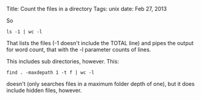 Title: Count the files in a directory
Tags: unix
date: Feb 27, 2013

So

    ls -1 | wc -l

That lists the files (-1 doesn't include the TOTAL line) and pipes the output for word count, that with the -l parameter counts of lines.

This includes sub directories, however. This:

    find . -maxdepath 1 -t f | wc -l

doesn't (only searches files in a maximum folder depth of one), but it does include hidden files, however.
